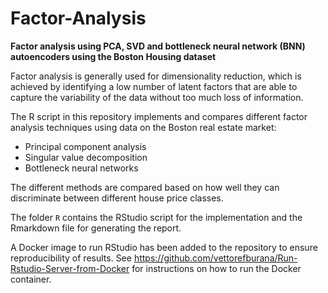 # Factor-Analysis

**Factor analysis using PCA, SVD and bottleneck neural network (BNN) autoencoders using the Boston Housing dataset**

Factor analysis is generally used for dimensionality reduction, which is achieved by identifying a low number of latent factors that are able to capture the variability of the data without too much loss of information. 

The R script in this repository implements and compares different factor analysis techniques using data on the Boston real estate market: 

* Principal component analysis
* Singular value decomposition
* Bottleneck neural networks

The different methods are compared based on how well they can discriminate between different house price classes. 

The folder ```R``` contains the RStudio script for the implementation and the Rmarkdown file for generating the report. 

A Docker image to run RStudio has been added to the repository to ensure reproducibility of results. See https://github.com/vettorefburana/Run-Rstudio-Server-from-Docker for instructions on how to run the Docker container.


